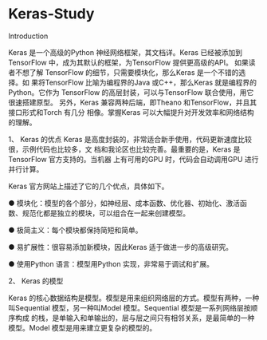 # Keras-Study

Introduction


Keras 是一个高级的Python 神经网络框架，其文档详。Keras 已经被添加到TensorFlow 中，成为其默认的框架，为TensorFlow 提供更高级的API。 如果读者不想了解
TensorFlow 的细节，只需要模块化，那么Keras 是一个不错的选择。如 果将TensorFlow 比喻为编程界的Java 或C++，那么Keras 就是编程界的Python。它作为 
TensorFlow 的高层封装，可以与TensorFlow 联合使用，用它很速搭建原型。 另外，Keras 兼容两种后端，即Theano 和TensorFlow，并且其接口形式和Torch 有几分
相像。掌握Keras 可以大幅提升对开发效率和网络结构的理解。 

1、 Keras 的优点 
Keras 是高度封装的，非常适合新手使用，代码更新速度比较很，示例代码也比较多，文 档和我论区也比较完善。最重要的是，Keras 是TensorFlow 官方支持的。当机器
上有可用的GPU 时，代码会自动调用GPU 进行并行计算。 

Keras 官方网站上描述了它的几个优点，具体如下。 

● 模块化：模型的各个部分，如神经层、成本函数、优化器、初始化、激活函数、规范化都是独立的模块，可以组合在一起来创建模型。 

● 极简主义：每个模块都保持简短和简单。 

● 易扩展性：很容易添加新模块，因此Keras 适于做进一步的高级研究。 

● 使用Python 语言：模型用Python 实现，非常易于调试和扩展。 

2、 Keras 的模型 

Keras 的核心数据结构是模型。模型是用来组织网络层的方式。模型有两种，一种叫Sequential 模型，另一种叫Model 模型。Sequential 模型是一系列网络层按顺序构成
的栈，是单输入和单输出的，层与层之间只有相邻关系，是最简单的一种模型。Model 模型是用来建立更复杂的模型的。
